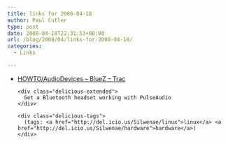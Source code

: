 ```yaml
---
title: links for 2008-04-18
author: Paul Cutler
type: post
date: 2008-04-18T22:31:53+00:00
url: /blog/2008/04/links-for-2008-04-18/
categories:
  - Links

---
```

<ul class="delicious">
  <li>
    <div class="delicious-link">
      <a href="http://wiki.bluez.org/wiki/HOWTO/AudioDevices">HOWTO/AudioDevices &#8211; BlueZ &#8211; Trac</a>
    </div>
    
    <div class="delicious-extended">
      Get a Bluetooth headset working with PulseAudio
    </div>
    
    <div class="delicious-tags">
      (tags: <a href="http://del.icio.us/Silwenae/linux">linux</a> <a href="http://del.icio.us/Silwenae/hardware">hardware</a>)
    </div>
  </li>
</ul>